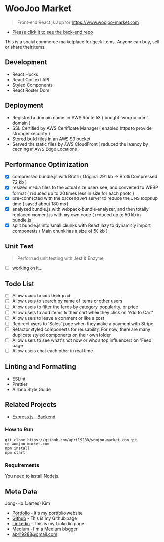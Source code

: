 # WooJoo Market
> Front-end React.js app for https://www.woojoo-market.com

- [Please click it to see the back-end repo](https://github.com/april9288/wjm-api)

This is a social commerce marketplace for geek items. Anyone can buy, sell or share their items. 

## Development
- React Hooks
- React Context API
- Styled Components
- React Router Dom

## Deployment
- Registred a domain name on AWS Route 53 ( bought 'woojoo.com' domain )
- SSL Certified by AWS Certificate Manager ( enabled https to provide stronger security )
- Stored build files in an AWS S3 bucket
- Served the static files by AWS CloudFront ( reduced the latency by caching in AWS Edge Locations )

## Performance Optimization
- [x] compressed bundle.js with Brotli ( Original 291 kb -> Brotli Compressed 72 kb )
- [x] resized media files to the actual size users see, and converted to WEBP format ( reduced up to 20 times less in size for each photo )
- [x] pre-connected with the backend API server to reduce the DNS loopkup time ( saved about 180 ms )
- [x] analyzed bundle.js with webpack-bundle-analyzer, and then totally replaced moment.js with my own code ( reduced up to 50 kb in bundle.js )
- [x] split bundle.js into small chunks with React lazy to dynamicly import components ( Main chunk has a size of 50 kb )

## Unit Test
> Performed unit testing with Jest & Enzyme

- [ ] working on it...

## Todo List
- [ ] Allow users to edit their post 
- [ ] Allow users to search by name of items or other users
- [ ] Allow users to filter the feeds by category, popularity, or price
- [ ] Allow users to add items to their cart when they click on 'Add to Cart'
- [ ] Allow users to leave a comment or like a post
- [ ] Redirect users to 'Sales' page when they make a payment with Stripe
- [ ] Refactor styled components for reusability. For now, there are many duplicate styled components on their own folder
- [ ] Allow users to see what's hot now or who's top influencers on 'Feed' page
- [ ] Allow users chat each other in real time

## Linting and Formatting
- ESLint
- Prettier
- Airbnb Style Guide

## Related Projects
- [Express.js - Backend](https://github.com/april9288/wjm-api)

### How to Run
```
git clone https://github.com/april9288/woojoo-market.com.git
cd woojoo-market.com
npm install
npm start
```

### Requirements
You need to install Nodejs.

## Meta Data
Jong-Ho (James) Kim

- [Portfolio](https://april9288.github.io/) - It's my portfolio website
- [Github](https://github.com/april9288) - This is my Github page
- [Linkedin](https://www.linkedin.com/in/james-kim-teamplayer/) - This is my Linkedin page
- [Medium](https://medium.com/@april9288) - I'm a Medium blogger
- april9288@gmail.com

